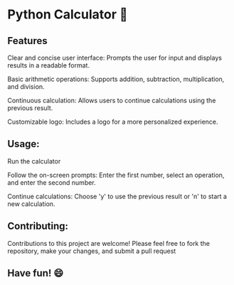 
# Python Calculator 🧮


## Features
Clear and concise user interface: Prompts the user for input and displays results in a readable format.

Basic arithmetic operations: Supports addition, subtraction, multiplication, and division.

Continuous calculation: Allows users to continue calculations using the previous result.

Customizable logo: Includes a logo for a more personalized experience.
## Usage:
Run the calculator

Follow the on-screen prompts: Enter the first number, select an operation, and enter the second number.

Continue calculations: Choose 'y' to use the previous result or 'n' to start a new calculation.
## Contributing:
Contributions to this project are welcome! Please feel free to fork the repository, make your changes, and submit a pull request
## Have fun! 😄